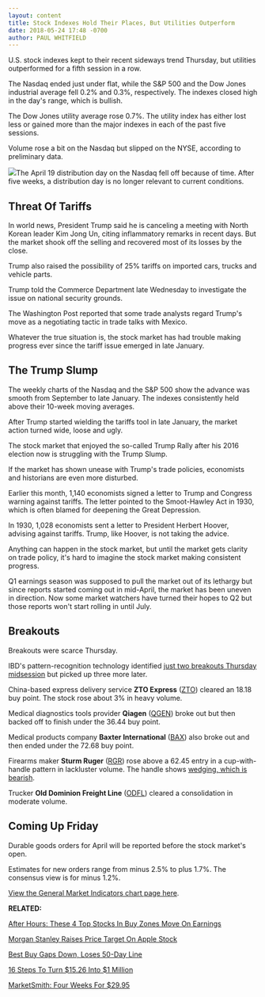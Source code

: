 ```yaml
---
layout: content
title: Stock Indexes Hold Their Places, But Utilities Outperform
date: 2018-05-24 17:48 -0700
author: PAUL WHITFIELD
---
```






U.S. stock indexes kept to their recent sideways trend Thursday, but utilities outperformed for a fifth session in a row.




The Nasdaq ended just under flat, while the S&P 500 and the Dow Jones industrial average fell 0.2% and 0.3%, respectively. The indexes closed high in the day's range, which is bullish.


The Dow Jones utility average rose 0.7%. The utility index has either lost less or gained more than the major indexes in each of the past five sessions.


Volume rose a bit on the Nasdaq but slipped on the NYSE, according to preliminary data.


![](https://www.investors.com/wp-content/uploads/2018/05/MP_2x7_05241818-268x300.jpg)The April 19 distribution day on the Nasdaq fell off because of time. After five weeks, a distribution day is no longer relevant to current conditions.


Threat Of Tariffs
-----------------


In world news, President Trump said he is canceling a meeting with North Korean leader Kim Jong Un, citing inflammatory remarks in recent days. But the market shook off the selling and recovered most of its losses by the close.


Trump also raised the possibility of 25% tariffs on imported cars, trucks and vehicle parts.


Trump told the Commerce Department late Wednesday to investigate the issue on national security grounds.


The Washington Post reported that some trade analysts regard Trump's move as a negotiating tactic in trade talks with Mexico.


Whatever the true situation is, the stock market has had trouble making progress ever since the tariff issue emerged in late January.


The Trump Slump
---------------


The weekly charts of the Nasdaq and the S&P 500 show the advance was smooth from September to late January. The indexes consistently held above their 10-week moving averages.


After Trump started wielding the tariffs tool in late January, the market action turned wide, loose and ugly.


The stock market that enjoyed the so-called Trump Rally after his 2016 election now is struggling with the Trump Slump.


If the market has shown unease with Trump's trade policies, economists and historians are even more disturbed.


Earlier this month, 1,140 economists signed a letter to Trump and Congress warning against tariffs. The letter pointed to the Smoot-Hawley Act in 1930, which is often blamed for deepening the Great Depression.


In 1930, 1,028 economists sent a letter to President Herbert Hoover, advising against tariffs. Trump, like Hoover, is not taking the advice.


Anything can happen in the stock market, but until the market gets clarity on trade policy, it's hard to imagine the stock market making consistent progress.


Q1 earnings season was supposed to pull the market out of its lethargy but since reports started coming out in mid-April, the market has been uneven in direction. Now some market watchers have turned their hopes to Q2 but those reports won't start rolling in until July.


Breakouts
---------


Breakouts were scarce Thursday.


IBD's pattern-recognition technology identified [just two breakouts Thursday midsession](https://www.investors.com/market-trend/stock-market-today/stocks-tariffs/) but picked up three more later.


China-based express delivery service **ZTO Express** ([ZTO](https://research.investors.com/quote.aspx?symbol=ZTO)) cleared an 18.18 buy point. The stock rose about 3% in heavy volume.


Medical diagnostics tools provider **Qiagen** ([QGEN](https://research.investors.com/quote.aspx?symbol=QGEN)) broke out but then backed off to finish under the 36.44 buy point.


Medical products company **Baxter International** ([BAX](https://research.investors.com/quote.aspx?symbol=BAX)) also broke out and then ended under the 72.68 buy point.


Firearms maker **Sturm Ruger** ([RGR](https://research.investors.com/quote.aspx?symbol=RGR)) rose above a 62.45 entry in a cup-with-handle pattern in lackluster volume. The handle shows [wedging, which is bearish](https://www.investors.com/how-to-invest/investors-corner/flawed-chart-patterns-why-a-wedging-handle-is-bad-news-for-investors/).


Trucker **Old Dominion Freight Line** ([ODFL](https://research.investors.com/quote.aspx?symbol=ODFL)) cleared a consolidation in moderate volume.


Coming Up Friday
----------------


Durable goods orders for April will be reported before the stock market's open.


Estimates for new orders range from minus 2.5% to plus 1.7%. The consensus view is for minus 1.2%.


[View the General Market Indicators chart page here](https://www.investors.com/wp-content/uploads/2018/05/IBD2405152523GMI.pdf).


**RELATED:**


[After Hours: These 4 Top Stocks In Buy Zones Move On Earnings](https://www.investors.com/market-trend/stock-market-today/dow-jones-futures-splunk-veeva-ross-in-buy-zones-earnings-late/)


[Morgan Stanley Raises Price Target On Apple Stock](https://www.investors.com/news/technology/apple-price-target-app-store-growth/)


[Best Buy Gaps Down, Loses 50-Day Line](https://www.investors.com/news/best-buy-stock-plunges-weak-outlook-crushing-earnings/)


[16 Steps To Turn $15.26 Into $1 Million](https://www.investors.com/how-to-invest/investors-corner/never-too-young-to-get-rich-tips-on-how-a-child-can-do-it/)


[MarketSmith: Four Weeks For $29.95](https://shop.investors.com/offer/splashresponsive.aspx?id=mssharpen-fixed&src=A012BF)




